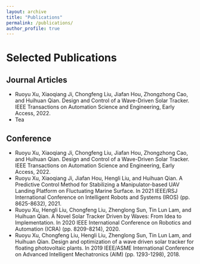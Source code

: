 ```yaml
---
layout: archive
title: "Publications"
permalink: /publications/
author_profile: true
---
```


<h1>Selected Publications</h1>
<h2>Journal Articles</h2>
<ul>
  <li>Ruoyu Xu, Xiaoqiang Ji, Chongfeng Liu, Jiafan Hou, Zhongzhong Cao, and Huihuan Qian. Design and Control of a Wave-Driven Solar Tracker. IEEE Transactions on Automation Science and Engineering, Early Access, 2022.</li>
  <li>Tea</li>
</ul>

<h2>Conference</h2>
<ul>
  <li>Ruoyu Xu, Xiaoqiang Ji, Chongfeng Liu, Jiafan Hou, Zhongzhong Cao, and Huihuan Qian. Design and Control of a Wave-Driven Solar Tracker. IEEE Transactions on Automation Science and Engineering, Early Access, 2022.</li>
  <li>Ruoyu Xu, Xiaoqiang Ji, Jiafan Hou, Hengli Liu, and Huihuan Qian. A Predictive Control Method for Stabilizing a Manipulator-based UAV Landing Platform on Fluctuating Marine Surface. In 2021 IEEE/RSJ International Conference on Intelligent Robots and Systems (IROS) (pp. 8625-8632), 2021.</li>
  <li>Ruoyu Xu, Hengli Liu, Chongfeng Liu, Zhenglong Sun, Tin Lun Lam, and Huihuan Qian. A Novel Solar Tracker Driven by Waves: From Idea to Implementation. In 2020 IEEE International Conference on Robotics and Automation (ICRA) (pp. 8209-8214), 2020.</li>
  <li>Ruoyu Xu, Chongfeng Liu, Hengli Liu, Zhenglong Sun, Tin Lun Lam, and Huihuan Qian. Design and optimization of a wave driven solar tracker for floating photovoltaic plants. In 2019 IEEE/ASME International Conference on Advanced Intelligent Mechatronics (AIM) (pp. 1293-1298), 2018.</li>
</ul>
